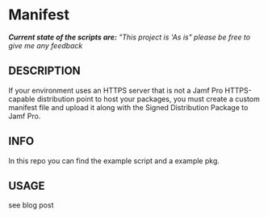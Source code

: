 # Manifest

_**Current state of the scripts are:** "This project is 'As is" please be free to give me any feedback_

## DESCRIPTION
If your environment uses an HTTPS server that is not a Jamf Pro HTTPS-capable distribution point to host your packages, you must create a custom manifest file and upload it along with the Signed Distribution Package to Jamf Pro.

## INFO
In this repo you can find the example script and a example pkg.

## USAGE
see blog post 
